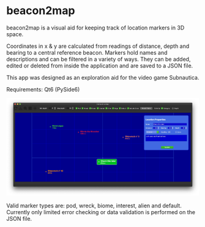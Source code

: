 # beacon2map

beacon2map is a visual aid for keeping track of location markers in 3D space.

Coordinates in x & y are calculated from readings of distance, depth and bearing to a central reference beacon. Markers hold names and descriptions and can be filtered in a variety of ways. They can be added, edited or deleted from inside the application and are saved to a JSON file.

This app was designed as an exploration aid for the video game Subnautica.

Requirements: Qt6 (PySide6)

![beacon2map](https://github.com/Merkwurdichliebe/beacon2map/blob/master/img/beacon2map-screen.jpg?raw=true)

Valid marker types are: pod, wreck, biome, interest, alien and default. Currently only limited error checking or data validation is performed on the JSON file.